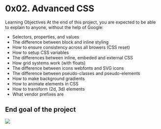 # 0x02. Advanced CSS
Learning Objectives
At the end of this project, you are expected to be able to explain to anyone, without the help of Google:

- Selectors, properties, and values
- The difference between block and inline styling
- How to ensure consistency across all browers (CSS reset)
- How to setup CSS variables
- The differences between inline, embeded and external CSS
- How grid systems work (with floats)
- The difference between icons webfonts and SVG icons
- The difference between pseudo-classes and pseudo-elements
- How to make background gradients
- How to animate elements in CSS
- How to transform (2d, 3d) elements
- What vendor prefixes are

## End goal of the project
[![](https://holbertonintranet.s3.amazonaws.com/uploads/medias/2019/10/b9a220ba79af9ede6fc5.png?X-Amz-Algorithm=AWS4-HMAC-SHA256&X-Amz-Credential=AKIARDDGGGOUZGDONYM4%2F20200210%2Fus-east-1%2Fs3%2Faws4_request&X-Amz-Date=20200210T030759Z&X-Amz-Expires=86400&X-Amz-SignedHeaders=host&X-Amz-Signature=8108509d5f7156accb151e06ef0ce6bdcdfa3a65a89e64d860f195d38218418e)](https://holbertonintranet.s3.amazonaws.com/uploads/medias/2019/10/b9a220ba79af9ede6fc5.png?X-Amz-Algorithm=AWS4-HMAC-SHA256&X-Amz-Credential=AKIARDDGGGOUZGDONYM4%2F20200210%2Fus-east-1%2Fs3%2Faws4_request&X-Amz-Date=20200210T030759Z&X-Amz-Expires=86400&X-Amz-SignedHeaders=host&X-Amz-Signature=8108509d5f7156accb151e06ef0ce6bdcdfa3a65a89e64d860f195d38218418e)